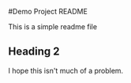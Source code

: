 #Demo Project README

This is a simple readme file

## Heading 2


I hope this isn't much of a problem.
